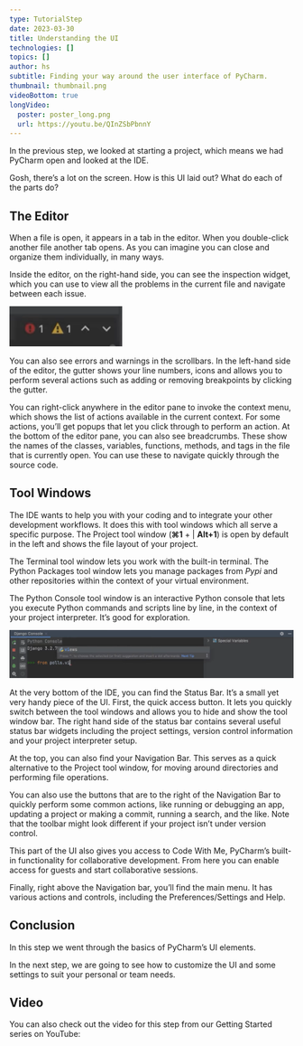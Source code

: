 ```yaml
---
type: TutorialStep
date: 2023-03-30
title: Understanding the UI
technologies: []
topics: []
author: hs
subtitle: Finding your way around the user interface of PyCharm.
thumbnail: thumbnail.png
videoBottom: true
longVideo:
  poster: poster_long.png
  url: https://youtu.be/QInZSbPbnnY
---
```


In the previous step, we looked at starting a project, which means we had PyCharm open and looked at the IDE.

Gosh, there’s a lot on the screen. How is this UI laid out? What do each of the parts do?

## The Editor
When a file is open, it appears in a tab in the editor. When you double-click another file another tab opens. As you can imagine you can close and organize them individually, in many ways.

Inside the editor, on the right-hand side, you can see the inspection widget, which you can use to view all the problems in the current file and navigate between each issue. 

<img src="inspections-widget.png" alt="Inspections Widget" width="200"/>

You can also see errors and warnings in the scrollbars. In the left-hand side of the editor, the gutter shows your line numbers, icons and allows you to perform several actions such as adding or removing breakpoints by clicking the gutter.

You can right-click anywhere in the editor pane to invoke the context menu, which shows the list of actions available in the current context. For some actions, you’ll get popups that let you click through to perform an action. At the bottom of the editor pane, you can also see breadcrumbs. These show the names of the classes, variables, functions, methods, and tags in the file that is currently open. You can use these to navigate quickly through the source code.

## Tool Windows
The IDE wants to help you with your coding and to integrate your other development workflows. It does this with tool windows which all serve a specific purpose. The Project tool window (**⌘1** + | **Alt+1**) is open by default in the left and shows the file layout of your project.

The Terminal tool window lets you work with the built-in terminal. The Python Packages tool window lets you manage packages from *Pypi* and other repositories within the context of your virtual environment.

The Python Console tool window is an interactive Python console that lets you execute Python commands and scripts line by line, in the context of your project interpreter. It’s good for exploration.

<img src="python-console.png" alt="keymap" width="800"/>

At the very bottom of the IDE, you can find the Status Bar. It’s a small yet very handy piece of the UI. First, the quick access button. It lets you quickly switch between the tool windows and allows you to hide and show the tool window bar. The right hand side of the status bar contains several useful status bar widgets including the project settings, version control information and your project interpreter setup.

At the top, you can also find your Navigation Bar. This serves as a quick alternative to the Project tool window, for moving around directories and performing file operations.

You can also use the buttons that are to the right of the Navigation Bar to quickly perform some common actions, like running or debugging an app, updating a project or making a commit, running a search, and the like. Note that the toolbar might look different if your project isn’t under version control.

This part of the UI also gives you access to Code With Me, PyCharm’s built-in functionality for collaborative development. From here you can enable access for guests and start collaborative sessions. 

Finally, right above the Navigation bar, you’ll find the main menu. It has various actions and controls, including the Preferences/Settings and Help.

## Conclusion
In this step we went through the basics of PyCharm’s UI elements.  

In the next step, we are going to see how to customize the UI and some settings to suit your personal or team needs.

## Video
You can also check out the video for this step from our Getting Started series on YouTube: